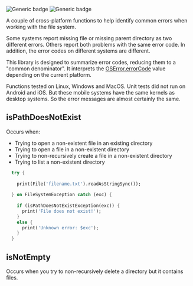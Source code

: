 ![Generic badge](https://img.shields.io/badge/status-draft-red.svg)
![Generic badge](https://img.shields.io/badge/testing_on-Win_|_Mac_|_Linux-blue.svg)


A couple of cross-platform functions to help identify common errors when 
working with the file system.

Some systems report missing file or missing parent directory as two different 
errors. Others report both problems with the same error code. In addition, 
the error codes on different systems are different.

This library is designed to summarize error codes, reducing them to a "common 
denominator". It interprets the [OSError.errorCode](https://api.dart.dev/stable/dart-io/OSError/errorCode.html) 
value depending on the current platform.

Functions tested on Linux, Windows and MacOS. Unit tests did not run on 
Android and iOS. But these mobile systems have the same kernels as desktop 
systems. So the error messages are almost certainly the same.


## isPathDoesNotExist

Occurs when:
- Trying to open a non-existent file in an existing directory
- Trying to open a file in a non-existent directory
- Trying to non-recursively create a file in a non-existent directory
- Trying to list a non-existent directory

``` dart
  try {
    
    print(File('filename.txt').readAsStringSync());
    
  } on FileSystemException catch (exc) {
    
    if (isPathDoesNotExistException(exc)) {
      print('File does not exist!');
    }
    else {
      print('Unknown error: $exc');
    }
  }
```

## isNotEmpty

Occurs when you try to non-recursively delete a directory but it contains files.